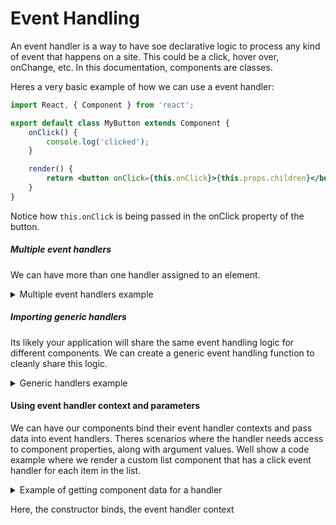 # Event Handling

An event handler is a way to have soe declarative logic to process any kind of event that happens on a site. This could be a click, hover over, onChange, etc. In this documentation, components are classes. 

Heres a very basic example of how we can use a event handler:

```.jsx
import React, { Component } from 'react';

export default class MyButton extends Component {
    onClick() {
        console.log('clicked');
    }

    render() {
        return <button onClick={this.onClick}>{this.props.children}</button>;
    }
}
```

Notice how ```this.onClick``` is being passed in the onClick property of the button.

##### Multiple event handlers

We can have more than one handler assigned to an element. 

<details>
<summary>Multiple event handlers example</summary>

```.jsx
import React, { Component } from 'react';

export default class MyInput extends Component {
    onChange() {
        console.log('changed');
    }

    onBlur() {
        console.log('blurred');
    }

    render() {
        return <input onChange={this.onChange} onBlur={this.onBlur} />
    }
}
```
</details>

##### Importing generic handlers
Its likely your application will share the same event handling logic for different components. We can create a generic event handling function to cleanly share this logic.

<details>
<summary>Generic handlers example</summary>


```.jsx
import React, { Component } from 'react';
import reverse from './reverse'

export default class MyList extends Component {
    state = {
        items: ['Angular', 'Ember', 'React']
    };

    onReverseClick = reverse.bind(this);

    render() {
        const {
            state: {items},
            onReverseClick
        } = this;

        return (
            <section>
                <button onClick={onReverseClick}>Reverse</button>
                <ul>
                    {items.map((v, i) => (
                        <li key={i}>{v}</li>
                    ))}
                </ul>
            </section>
        )
    }
}
```
</details>


#### Using event handler context and parameters
We can have our components bind their event handler contexts and pass data into event handlers. Theres scenarios where the handler needs access to component properties, along with argument values. Well show a code example where we render a custom list component that has a click event handler for each item in the list. 

<details>

<summary>Example of getting component data for a handler</summary>

```.jsx
import React from 'react';
import { render } from 'react-dom'
import MyList from './MyList'

const items = [
    { id: 0, name: 'First'},
    { id: 1, name: 'Second'},
    { id: 2, name: 'Third'},
]

render(<MyList items={items} /> document.getElementById('root'));

```

MyList.jsx
```.jsx
import React, { Component } from 'react';
export default class MyList extends Component {
    constructor() {
        super();
        this.onClick = this.onClick.bind(this);
    }

    onClick(id) {
        const {name} = this.props.items.find(i => i.id === id);
        console.log('clicked', `"${name}"`);
    }

    render() {
        return (
            <ul>
                {this.props.items.map(({id, name}) => (
                    <li key={id} onClick={this.onClick.bind(null, id)}>{name}</li>
                ))}
            </ul>
        )
    }
}
```
</details>

Here, the constructor binds, the event handler context


